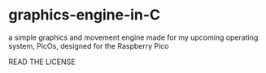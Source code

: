 # graphics-engine-in-C
a simple graphics and movement engine made for my upcoming operating system, PicOs, designed for the Raspberry Pico

READ THE LICENSE
